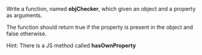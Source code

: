 Write a function, named **objChecker**, which given an object and a property as arguments.

The function should return true if the property is present in the object and false otherwise.

Hint: There is a JS method called **hasOwnProperty**

